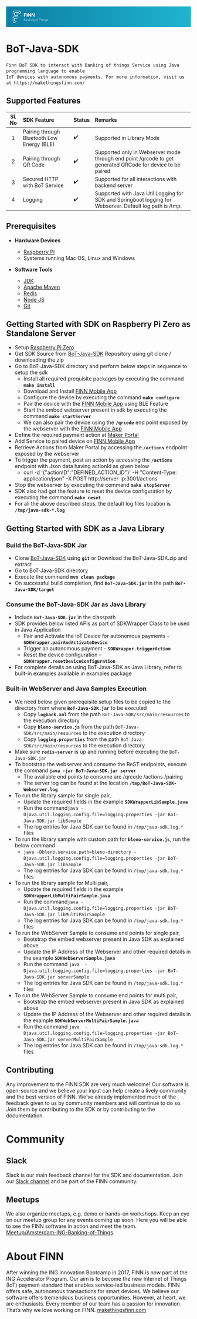 ![readme-header](readme-header.png)

# BoT-Java-SDK
    Finn BoT SDK to interact with Banking of things Service using Java programming language to enable 
    IoT devices with autonomous payments. For more information, visit us at https://makethingsfinn.com/

## Supported Features
   | Sl. No        | SDK Feature                                | Status      | Remarks |
   | :-----------: |:-------------------------------------------| :-----------| :-------|
   |        1      | Pairing through Bluetooth Low Energy (BLE) | :heavy_check_mark: | Supported in Library Mode |
   |        2      | Pairing through QR Code                    | :heavy_check_mark: | Supported only in Webserver mode through end point /qrcode to get generated QRCode for device to be paired |
   |        3      | Secured HTTP with BoT Service              | :heavy_check_mark: | Supported for all interactions with backend server |
   |        4      | Logging                                    | :heavy_check_mark: | Supported with Java Util Logging for SDK and Springboot logging for Webserver. Default log path is /tmp.|
   
## Prerequisites
* **Hardware Devices**
  - [Raspberry Pi](https://projects.raspberrypi.org/en/projects/raspberry-pi-setting-up/2)
  - Systems running Mac OS, Linux and Windows
  
* **Software Tools**
  - [JDK](https://www.raspberrypi.org/blog/oracle-java-on-raspberry-pi/)
  - [Apache Maven](https://maven.apache.org/)
  - [Redis](https://redis.io/)
  - [Node JS](https://nodejs.org/en/)
  - [Git](https://projects.raspberrypi.org/en/projects/getting-started-with-git/4)
 
 ## Getting Started with SDK on Raspberry Pi Zero as Standalone Server
 * Setup [Raspberry Pi Zero](https://www.raspberrypi.org/products/raspberry-pi-zero-w/)
 * Get SDK Source from [BoT-Java-SDK](https://github.com/BankingofThings/BoT-Java-SDK/tree/master) Repository using git clone    / downloading the zip
 * Go to BoT-Java-SDK directory and perform below steps in sequence to setup the sdk
   - Install all required prequisite packages by executing the command **`make install`**
   - Download and Install [FINN Mobile App](https://docs.bankingofthings.io/mobile-app)
   - Configure the device by executing the command **`make configure`**
   - Pair the device with the [FINN Mobile App](https://docs.bankingofthings.io/mobile-app) using BLE Feature
   - Start the embed webserver present in sdk by executing the command **`make startServer`**
   - We can also pair the device using the **`/qrcode`** end point exposed by the webserver with the [FINN Mobile App](https://docs.bankingofthings.io/mobile-app)
 * Define the required payment action at [Maker Portal](https://maker.bankingofthings.io/login)
 * Add Service to paired device on [FINN Mobile App](https://docs.bankingofthings.io/mobile-app)
 * Retrieve Actions from Maker Portal by accessing the **`/actions`** endpoint exposed by the webserver
 * To trigger the payment, post an action by accessing the **`/actions`** endpoint with Json data having actionId as given below
   - curl -d '{"actionID":"DEFINED_ACTION_ID"}' -H "Content-Type: application/json" -X POST http://server-ip:3001/actions
 * Stop the webserver by executing the command **`make stopServer`**
 * SDK also had got the feature to reset the device configuration by executing the command **`make reset`**
 * For all the above described steps, the default log files location is **`/tmp/java-sdk-*.log`**
 
 ## Getting Started with SDK as a Java Library
 ### Build the BoT-Java-SDK Jar
 * Clone [BoT-Java-SDK](https://github.com/BankingofThings/BoT-Java-SDK/tree/master) using **`git`** or Download the BoT-Java-SDK.zip and extract
 * Go to BoT-Java-SDK directory
 * Execute the command **`mvn clean package`**
 * On successful build completion, find **`BoT-Java-SDK.jar`** in the path **`BoT-Java-SDK/target`**
 
 ### Consume the BoT-Java-SDK Jar as Java Library
 * Include **`BoT-Java-SDK.jar`** in the classpath
 * SDK provides below listed APIs as part of SDKWrapper Class to be used in Java Application
   - Pair and Activate the IoT Device for autonomous payments - **`SDKWrapper.pairAndActivateDevice`**
   - Trigger an autonomous payment - **`SDKWrapper.triggerAction`**
   - Reset the device configuration - **`SDKWrapper.resetDeviceConfiguration`**
 * For complete details on using BoT-Java-SDK as Java Library, refer to built-in examples available in examples package
 
 ### Built-in WebServer and Java Samples Execution
 * We need below given prerequisite setup files to be copied to the directory from where **`BoT-Java-SDK.jar`** to be executed
   - Copy **`logback.xml`** from the path `BoT-Java-SDK/src/main/resources` to the execution directory
   - Copy **`bleno-service.js`** from the path `BoT-Java-SDK/src/main/resources` to the execution directory
   - Copy **`logging.properties`** from the path `BoT-Java-SDK/src/main/resources` to the execution directory
 * Make sure **`redis-server`** is up and running before executing the `BoT-Java-SDK.jar`
 * To bootstrap the webserver and consume the ReST endpoints, execute the command **`java -jar BoT-Java-SDK.jar server`**
   - The available end points to consume are /qrcode   /actions   /pairing
   - The server log can be found at the location **`/tmp/BoT-Java-SDK-Webserver.log`**
 * To run the library sample for single pair, 
   - Update the required fields in the example **`SDKWrapperLibSample.java`**
   - Run the command`java -Djava.util.logging.config.file=logging.properties -jar BoT-Java-SDK.jar libSample`
   - The log entries for Java SDK can be found in `/tmp/java-sdk.log.*` files
 * To run the library sample with custom path for **`bleno-service.js`**, run the below command
   - `java -Dbleno.service.path=bleno-directory -Djava.util.logging.config.file=logging.properties -jar BoT-Java-SDK.jar libSample`
   - The log entries for Java SDK can be found in `/tmp/java-sdk.log.*` files
 * To run the library sample for Multi pair, 
   - Update the required fields in the example **`SDKWrapperLibMultiPairSample.java`**
   - Run the command`java -Djava.util.logging.config.file=logging.properties -jar BoT-Java-SDK.jar libMultiPairSample`
   - The log entries for Java SDK can be found in `/tmp/java-sdk.log.*` files
 * To run the WebServer Sample to consume end points for single pair,
   - Bootstrap the embed webserver present in Java SDK as explained above
   - Update the IP Address of the Webserver and other required details in the example **`SDKWebServerSample.java`**
   - Run the command `java  -Djava.util.logging.config.file=logging.properties -jar BoT-Java-SDK.jar serverSample`
   - The log entries for Java SDK can be found in `/tmp/java-sdk.log.*` files
 * To run the WebServer Sample to consume end points for multi pair,
   - Bootstrap the embed webserver present in Java SDK as explained above
   - Update the IP Address of the Webserver and other required details in the example **`SDKWebServerMultiPairSample.java`**
   - Run the command `java  -Djava.util.logging.config.file=logging.properties -jar BoT-Java-SDK.jar serverMultiPairSample`
   - The log entries for Java SDK can be found in `/tmp/java-sdk.log.*` files

## Contributing
Any improvement to the FINN SDK are very much welcome! Our software is open-source and we believe your input can help create a lively community and the best version of FINN. We’ve already implemented much of the feedback given to us by community members and will continue to do so. Join them by contributing to the SDK or by contributing to the documentation.

# Community

## Slack
Slack is our main feedback channel for the SDK and documentation. Join our [Slack channel](https://ing-bankingofthings.slack.com/join/shared_invite/enQtNDEyODg3MDE1NDg4LWJhNGFiOTFhZmVlNGQwMTM4ZjQzNmZmZDk5ZGZiNjNlZTVjZjNmYjE0Y2MxZjU5MWQxNmY5MTgzYzAxNmFiNGU) and be part of the FINN community.<br/>

## Meetups
We also organize meetups, e.g. demo or hands-on workshops. Keep an eye on our meetup group for any events coming up soon. Here you will be able to see the FINN software in action and meet the team.<br/>
[Meetup/Amsterdam-ING-Banking-of-Things](meetup.com/Amsterdam-ING-Banking-of-Things/).
 
# About FINN
After winning the ING Innovation Bootcamp in 2017, FINN is now part of the ING Accelerator Program. Our aim is to become the new Internet of Things (IoT) payment standard that enables service-led business models. FINN offers safe, autonomous transactions for smart devices.
We believe our software offers tremendous business opportunities. However, at heart, we are enthusiasts. Every member of our team has a passion for innovation. That’s why we love working on FINN.
[makethingsfinn.com](makethingsfinn.com)
